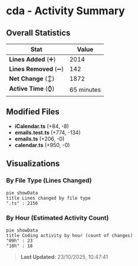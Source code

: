 # cda - Activity Summary 

## Overall Statistics

| Stat                   | Value                                                             |
| ---------------------- | ----------------------------------------------------------------- |
| **Lines Added** (➕)   | 2014                                          |
| **Lines Removed** (➖) | 142                                        |
| **Net Change** (↕)    | 1872                |
| **Active Time** (⌚)   | 65 minutes |


## Modified Files
- **iCalendar.ts** (+84, -8)
- **emails.test.ts** (+774, -134)
- **emails.ts** (+206, -0)
- **calendar.ts** (+950, -0)

## Visualizations

### By File Type (Lines Changed)

```mermaid
pie showData
title Lines changed by file type
".ts" : 2156
```

### By Hour (Estimated Activity Count)

```mermaid
pie showData
title Coding activity by hour (count of changes)
"09h" : 23
"10h" : 18
```


> **Last Updated:** 23/10/2025, 10:47:41